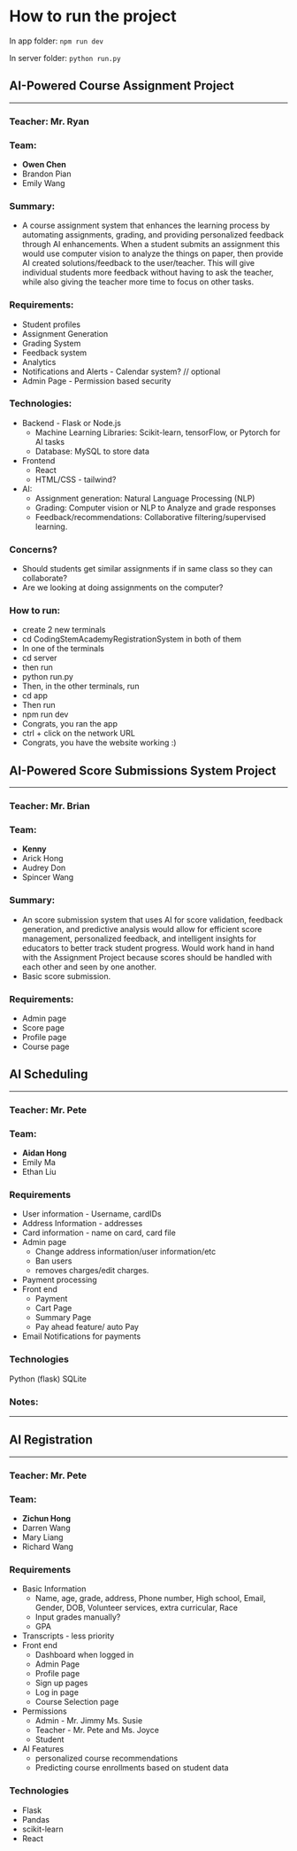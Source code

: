 # How to run the project
In app folder:
`npm run dev`

In server folder:
`python run.py`

## AI-Powered Course Assignment Project
___
### Teacher: Mr. Ryan
### Team:
- **Owen Chen**
- Brandon Pian
- Emily Wang

### Summary:
- A course assignment system that enhances the learning process by automating assignments, grading, and providing personalized feedback through AI enhancements. When a student submits an assignment this would use computer vision to analyze the things on paper, then provide AI created solutions/feedback to the user/teacher. This will give individual students more feedback without having to ask the teacher, while also giving the teacher more time to focus on other tasks. 

### Requirements:
- Student profiles
- Assignment Generation
- Grading System
- Feedback system
- Analytics
- Notifications and Alerts - Calendar system? // optional
- Admin Page - Permission based security

### Technologies:
- Backend - Flask or Node.js
	- Machine Learning Libraries: Scikit-learn, tensorFlow, or Pytorch for AI tasks
	- Database: MySQL to store data
- Frontend
	- React
	- HTML/CSS - tailwind?
- AI:
	- Assignment generation: Natural Language Processing (NLP)
	- Grading: Computer vision or NLP to Analyze and grade responses
	- Feedback/recommendations: Collaborative filtering/supervised learning. 

### Concerns?
- Should students get similar assignments if in same class so they can collaborate?
- Are we looking at doing assignments on the computer?

### How to run:
- create 2 new terminals
- cd CodingStemAcademyRegistrationSystem in both of them
- In one of the terminals
- cd server
- then run
- python run.py
- Then, in the other terminals, run
- cd app
- Then run
- npm run dev
- Congrats, you ran the app
- ctrl + click on the network URL
- Congrats, you have the website working :)
  


## AI-Powered Score Submissions System Project
___
### Teacher: Mr. Brian
### Team:
- **Kenny**
- Arick Hong
- Audrey Don
- Spincer Wang

### Summary:
- An score submission system that uses AI for score validation, feedback generation, and predictive analysis would allow for efficient score management, personalized feedback, and intelligent insights for educators to better track student progress. Would work hand in hand with the Assignment Project because scores should be handled with each other and seen by one another. 
- Basic score submission. 

### Requirements:
- Admin page
- Score page
- Profile page
- Course page


## AI Scheduling
___
### Teacher: Mr. Pete

### Team:
- **Aidan Hong**
- Emily Ma
- Ethan Liu

### Requirements
- User information - Username, cardIDs
- Address Information - addresses
- Card information - name on card, card file
- Admin page
	- Change address information/user information/etc
	- Ban users
	- removes charges/edit charges.
- Payment processing
- Front end
	- Payment
	- Cart Page
	- Summary Page
	- Pay ahead feature/ auto Pay
- Email Notifications for payments

### Technologies 
Python (flask)
SQLite

### Notes:
___


## AI Registration
___
### Teacher: Mr. Pete

### Team:
- **Zichun Hong**
- Darren Wang
- Mary Liang
- Richard Wang

### Requirements
-  Basic Information
	- Name, age, grade, address, Phone number, High school, Email, Gender, DOB, Volunteer services, extra curricular, Race
	- Input grades manually?
	- GPA
- Transcripts - less priority
- Front end
	- Dashboard when logged in
	- Admin Page
	- Profile page
	- Sign up pages
	- Log in page
	- Course Selection page
- Permissions
	- Admin - Mr. Jimmy Ms. Susie
	- Teacher - Mr. Pete and Ms. Joyce
	- Student
- AI Features
	- personalized course recommendations
	- Predicting course enrollments based on student data

### Technologies
- Flask
- Pandas
- scikit-learn
- React
